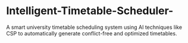 # Intelligent-Timetable-Scheduler-
A smart university timetable scheduling system using AI techniques like CSP to automatically generate conflict-free and optimized timetables.
